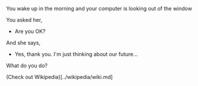 You wake up in the morning and your computer is looking out of the window

You asked her,

 - Are you OK?

 And she says,

 - Yes, thank you. I'm just thinking about our future...

 What do you do?

 (Check out Wikipedia)[../wikipedia/wiki.md]
